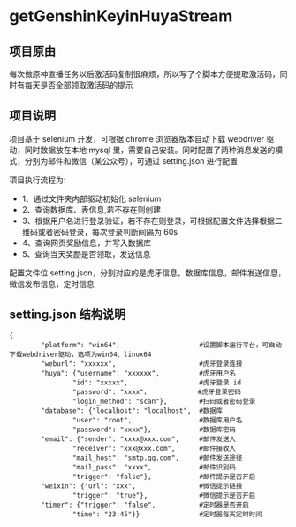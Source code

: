 # getGenshinKeyinHuyaStream

## 项目原由

每次做原神直播任务以后激活码复制很麻烦，所以写了个脚本方便提取激活码，同时有每天是否全部领取激活码的提示

## 项目说明

项目基于 selenium 开发，可根据 chrome 浏览器版本自动下载 webdriver 驱动，同时数据放在本地 mysql 里，需要自己安装。同时配置了两种消息发送的模式，分别为邮件和微信（某公众号），可通过 setting.json 进行配置

项目执行流程为:

- 1、通过文件夹内部驱动初始化 selenium
- 2、查询数据库、表信息,若不存在则创建
- 3、根据用户名进行登录验证，若不存在则登录，可根据配置文件选择根据二维码或者密码登录，每次登录判断间隔为 60s
- 4、查询网页奖励信息，并写入数据库
- 5、查询当天奖励是否领取，发送信息

配置文件位 setting.json，分别对应的是虎牙信息，数据库信息，邮件发送信息，微信发布信息，定时信息

## setting.json 结构说明

```
{
        "platform": "win64",                    #设置脚本运行平台，可自动下载webdriver驱动，选项为win64、linux64
        "weburl": "xxxxxx",                     #虎牙登录连接
        "huya": {"username": "xxxxxx",          #虎牙用户名
                "id": "xxxxx",                  #虎牙登录 id
                "password": "xxxx"，            #虎牙登录密码
                "login_method": "scan"},        #扫码或者密码登录
        "database": {"localhost": "localhost",  #数据库
                "user": "root",                 #数据库用户名
                "password": "xxxx"},            #数据库密码
        "email": {"sender": "xxxx@xxx.com",     #邮件发送人
                "receiver": "xxx@xxx.com",      #邮件接收人
                "mail_host": "smtp.qq.com",     #邮件发送途径
                "mail_pass": "xxxx",            #邮件识别码
                "trigger": "false"},            #邮件提示是否开启
        "weixin": {"url": "xxx",                #微信提示链接
                "trigger": "true"},             #微信提示是否开启
        "timer": {"trigger": "false",           #定时器是否开启
                "time": "23:45"}}               #定时器每天定时时间
```
